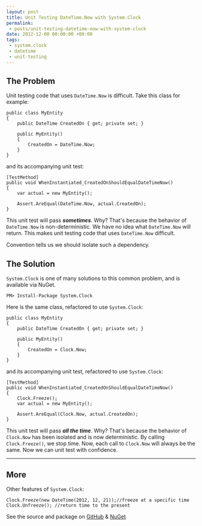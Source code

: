 ```yaml
---
layout: post
title: Unit Testing DateTime.Now with System.Clock
permalink:
 - posts/unit-testing-datetime-now-with-system-clock
date: 2012-12-08 00:00:00 +00:00
tags:
 - system.clock
 - datetime
 - unit-testing
---
```


## The Problem  
Unit testing code that uses `DateTime.Now` is difficult. Take this class for example:  

    public class MyEntity
    {
        public DateTime CreatedOn { get; private set; }

        public MyEntity()
        {
            CreatedOn = DateTime.Now;
        }
    }

and its accompanying unit test:  

    [TestMethod]
    public void WhenInstantiated_CreatedOnShouldEqualDateTimeNow()
    {
        var actual = new MyEntity();

        Assert.AreEqual(DateTime.Now, actual.CreatedOn);
    }

This unit test will pass ***sometimes***. Why? That's because the behavior of `DateTime.Now` is non-deterministic. We have no idea what `DateTime.Now` will return. This makes unit testing code that uses `DateTime.Now` difficult.

Convention tells us we should isolate such a dependency.

## The Solution  
`System.Clock` is one of many solutions to this common problem, and is available via NuGet.  

    PM> Install-Package System.Clock
    
Here is the same class, refactored to use `System.Clock`:  

    public class MyEntity
    {
        public DateTime CreatedOn { get; private set; }

        public MyEntity()
        {
            CreatedOn = Clock.Now;
        }
    }

 and its accompanying unit test, refactored to use `System.Clock`:  
 
    [TestMethod]
    public void WhenInstantiated_CreatedOnShouldEqualDateTimeNow()
    {
        Clock.Freeze();
        var actual = new MyEntity();

        Assert.AreEqual(Clock.Now, actual.CreatedOn);
    }

This unit test will pass ***all the time***. Why? That's because the behavior of `Clock.Now` has been isolated and is now deterministic. By calling `Clock.Freeze()`, we stop time. Now, each call to `Clock.Now` will always be the same. Now we can unit test with confidence.
- - -

## More  
Other features of `System.Clock`:

    Clock.Freeze(new DateTime(2012, 12, 21));//freeze at a specific time
    Clock.Unfreeze(); //return time to the present

See the source and package on [GitHub](https://github.com/rbwestmoreland/system.clock) & [NuGet](http://nuget.org/packages/System.Clock)
